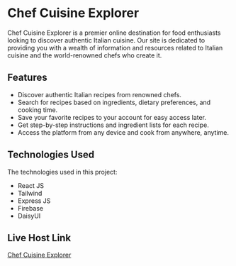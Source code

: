 # Chef Cuisine Explorer

Chef Cuisine Explorer is a premier online destination for food enthusiasts looking to discover authentic Italian cuisine. Our site is dedicated to providing you with a wealth of information and resources related to Italian cuisine and the world-renowned chefs who create it.

## Features

* Discover authentic Italian recipes from renowned chefs.
* Search for recipes based on ingredients, dietary preferences, and cooking time.
* Save your favorite recipes to your account for easy access later.
* Get step-by-step instructions and ingredient lists for each recipe.
* Access the platform from any device and cook from anywhere, anytime.

## Technologies Used
The technologies used in this project:

- React JS
- Tailwind
- Express JS
- Firebase
- DaisyUI

## Live Host Link
[Chef Cuisine Explorer](https://chef-cuisine-explorer.web.app/)
